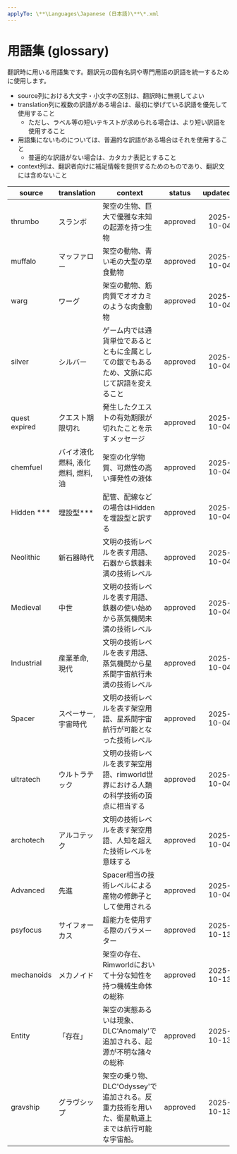 ```yaml
---
applyTo: \**\Languages\Japanese (日本語)\**\*.xml
---
```


# 用語集 (glossary)

翻訳時に用いる用語集です。翻訳元の固有名詞や専門用語の訳語を統一するために使用します。

* source列における大文字・小文字の区別は、翻訳時に無視してよい
* translation列に複数の訳語がある場合は、最初に挙げている訳語を優先して使用すること
  * ただし、ラベル等の短いテキストが求められる場合は、より短い訳語を使用すること
* 用語集にないものについては、普遍的な訳語がある場合はそれを使用すること
  * 普遍的な訳語がない場合は、カタカナ表記とすること
* context列は、翻訳者向けに補足情報を提供するためのものであり、翻訳文には含めないこと


| source | translation | context | status | updated |
|---|---|---|---|---:|
| thrumbo | スランボ | 架空の生物、巨大で優雅な未知の起源を持つ生物 | approved | 2025-10-04 |
| muffalo | マッファロー | 架空の動物、青い毛の大型の草食動物 | approved | 2025-10-04 |
| warg | ワーグ | 架空の動物、筋肉質でオオカミのような肉食動物 | approved | 2025-10-04 |
| silver | シルバー | ゲーム内では通貨単位であるとともに金属としての銀でもあるため、文脈に応じて訳語を変えること | approved | 2025-10-04 |
| quest expired | クエスト期限切れ | 発生したクエストの有効期限が切れたことを示すメッセージ | approved | 2025-10-04 |
| chemfuel | バイオ液化燃料, 液化燃料, 燃料, 油 | 架空の化学物質、可燃性の高い揮発性の液体 | approved | 2025-10-04 |
| Hidden *** | 埋設型*** | 配管、配線などの場合はHiddenを埋設型と訳する | approved | 2025-10-04 |
| Neolithic | 新石器時代 | 文明の技術レベルを表す用語、石器から鉄器未満の技術レベル | approved | 2025-10-04 |
| Medieval | 中世 | 文明の技術レベルを表す用語、鉄器の使い始めから蒸気機関未満の技術レベル | approved | 2025-10-04 |
| Industrial | 産業革命, 現代 | 文明の技術レベルを表す用語、蒸気機関から星系間宇宙航行未満の技術レベル | approved | 2025-10-04 |
| Spacer | スペーサー, 宇宙時代 | 文明の技術レベルを表す架空用語、星系間宇宙航行が可能となった技術レベル | approved | 2025-10-04 |
| ultratech | ウルトラテック | 文明の技術レベルを表す架空用語、rimworld世界における人類の科学技術の頂点に相当する | approved | 2025-10-04 |
| archotech | アルコテック | 文明の技術レベルを表す架空用語、人知を超えた技術レベルを意味する | approved | 2025-10-04 |
| Advanced | 先進 | Spacer相当の技術レベルによる産物の修飾子として使用される | approved | 2025-10-04 |
| psyfocus | サイフォーカス | 超能力を使用する際のパラメーター | approved | 2025-10-13 |
| mechanoids | メカノイド | 架空の存在、Rimworldにおいて十分な知性を持つ機械生命体の総称 | approved | 2025-10-13 |
| Entity | 「存在」 | 架空の実態あるいは現象、DLC'Anomaly'で追加される、起源が不明な諸々の総称 | approved | 2025-10-13 |
| gravship | グラヴシップ | 架空の乗り物、DLC'Odyssey'で追加される。反重力技術を用いた、衛星軌道上までは航行可能な宇宙船。 | approved | 2025-10-13 |
